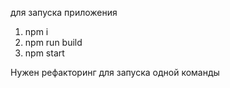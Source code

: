 для запуска приложения
1. npm i
2. npm run build
3. npm start

Нужен рефакторинг для запуска одной команды